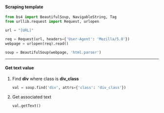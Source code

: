 
#### Scraping template

```python
from bs4 import BeautifulSoup, NavigableString, Tag
from urllib.request import Request, urlopen

url = "[URL]"

req = Request(url, headers={'User-Agent': 'Mozilla/5.0'})
webpage = urlopen(req).read()

soup = BeautifulSoup(webpage, 'html.parser')
```


---


#### Get text value

1. Find **div** where class is **div_class**

	```python
	val = soup.find('div', attrs={'class': 'div_class'})
	```

2. Get associated text

	```python
	val.getText()
	```
